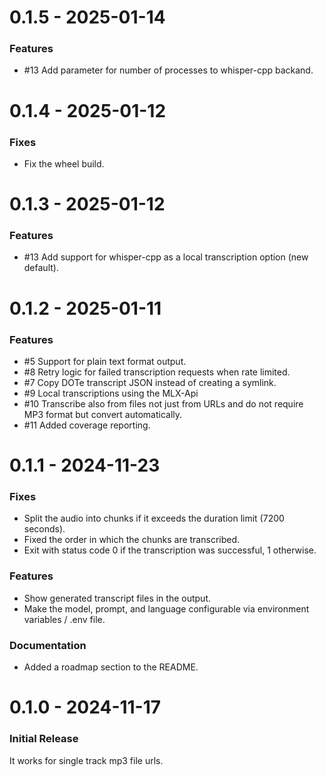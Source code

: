 0.1.5 - 2025-01-14
==================

### Features

- #13 Add parameter for number of processes to whisper-cpp backand.

0.1.4 - 2025-01-12
==================

### Fixes

- Fix the wheel build.

0.1.3 - 2025-01-12
==================

### Features

- #13 Add support for whisper-cpp as a local transcription option (new default).

0.1.2 - 2025-01-11
==================

### Features

- #5 Support for plain text format output.
- #8 Retry logic for failed transcription requests when rate limited.
- #7 Copy DOTe transcript JSON instead of creating a symlink.
- #9 Local transcriptions using the MLX-Api
- #10 Transcribe also from files not just from URLs and do not require MP3 format but convert automatically.
- #11 Added coverage reporting.

0.1.1 - 2024-11-23
==================

### Fixes

- Split the audio into chunks if it exceeds the duration limit (7200 seconds).
- Fixed the order in which the chunks are transcribed.
- Exit with status code 0 if the transcription was successful, 1 otherwise.

### Features

- Show generated transcript files in the output.
- Make the model, prompt, and language configurable via environment variables / .env file.

### Documentation

- Added a roadmap section to the README.

0.1.0 - 2024-11-17
==================

### Initial Release

It works for single track mp3 file urls.